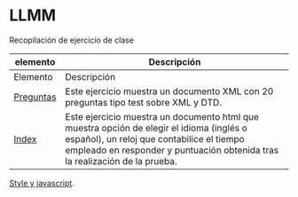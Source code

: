 # LLMM
Recopilación de ejercicio de clase


    
elemento | Descripción
-------- | -----------
Elemento | Descripción
[Preguntas](/ProyectoXML2/Preguntas.xml) | Este ejercicio muestra un documento XML con 20 preguntas tipo test sobre XML y DTD.
[Index](/ProyectoXML2/index.html) | Este ejercicio muestra un documento html que muestra opción de elegir el idioma (inglés o español), un reloj que contabilice el tiempo empleado en responder y puntuación obtenida tras la realización de la prueba.
[Style y javascript](/ProyectoXML2/styleyjavascript).


